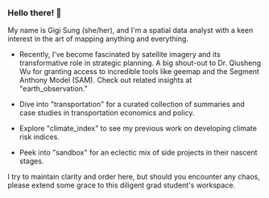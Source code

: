 ### Hello there! 👋

My name is Gigi Sung (she/her), and I'm a spatial data analyst with a keen interest in the art of mapping anything and everything.

- Recently, I've become fascinated by satellite imagery and its transformative role in strategic planning. A big shout-out to Dr. Qiusheng Wu for granting access to incredible tools like geemap and the Segment Anthony Model (SAM). Check out related insights at "earth_observation."

- Dive into "transportation" for a curated collection of summaries and case studies in transportation economics and policy.
- Explore "climate_index" to see my previous work on developing climate risk indices.
- Peek into "sandbox" for an eclectic mix of side projects in their nascent stages.

I try to maintain clarity and order here, but should you encounter any chaos, please extend some grace to this diligent grad student's workspace.



<!--
**gigisung0503/gigisung0503** is a ✨ _special_ ✨ repository because its `README.md` (this file) appears on your GitHub profile.

Here are some ideas to get you started:

- 🔭 I’m currently working on ...
- 🌱 I’m currently learning ...
- 👯 I’m looking to collaborate on ...
- 🤔 I’m looking for help with ...
- 💬 Ask me about ...
- 📫 How to reach me: ...
- 😄 Pronouns: ...
- ⚡ Fun fact: ...
-->

